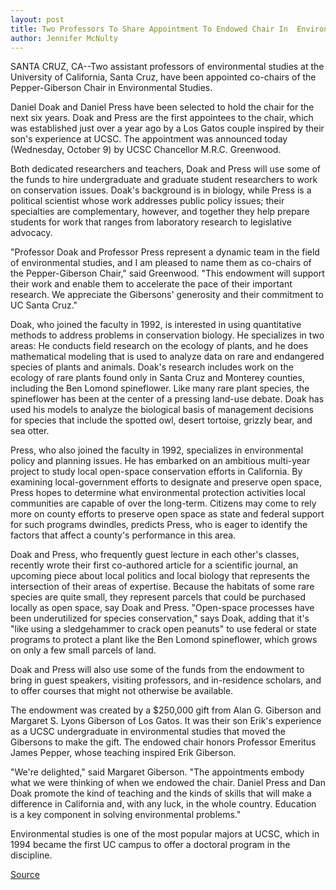```yaml
---
layout: post
title: Two Professors To Share Appointment To Endowed Chair In  Environmental Studies At UC Santa Cruz
author: Jennifer McNulty
---
```


SANTA CRUZ, CA--Two assistant professors of environmental studies at the  University of California, Santa Cruz, have been appointed co-chairs of the  Pepper-Giberson Chair in Environmental Studies.

Daniel Doak and Daniel Press have been selected to hold the chair for  the next six years. Doak and Press are the first appointees to the chair,  which was established just over a year ago by a Los Gatos couple inspired by  their son's experience at UCSC. The appointment was announced today  (Wednesday, October 9) by UCSC Chancellor M.R.C. Greenwood.

Both dedicated researchers and teachers, Doak and Press will use some  of the funds to hire undergraduate and graduate student researchers to work  on conservation issues. Doak's background is in biology, while Press is a  political scientist whose work addresses public policy issues; their  specialties are complementary, however, and together they help prepare  students for work that ranges from laboratory research to legislative  advocacy.

"Professor Doak and Professor Press represent a dynamic team in the  field of environmental studies, and I am pleased to name them as co-chairs  of the Pepper-Giberson Chair," said Greenwood. "This endowment will  support their work and enable them to accelerate the pace of their important  research. We appreciate the Gibersons' generosity and their commitment to  UC Santa Cruz."

Doak, who joined the faculty in 1992, is interested in using  quantitative methods to address problems in conservation biology. He  specializes in two areas: He conducts field research on the ecology of  plants, and he does mathematical modeling that is used to analyze data on  rare and endangered species of plants and animals. Doak's research includes  work on the ecology of rare plants found only in Santa Cruz and Monterey  counties, including the Ben Lomond spineflower. Like many rare plant  species, the spineflower has been at the center of a pressing land-use  debate. Doak has used his models to analyze the biological basis of  management decisions for species that include the spotted owl, desert  tortoise, grizzly bear, and sea otter.

Press, who also joined the faculty in 1992, specializes in  environmental policy and planning issues. He has embarked on an ambitious  multi-year project to study local open-space conservation efforts in  California. By examining local-government efforts to designate and preserve  open space, Press hopes to determine what environmental protection  activities local communities are capable of over the long-term. Citizens  may come to rely more on county efforts to preserve open space as state and  federal support for such programs dwindles, predicts Press, who is eager to  identify the factors that affect a county's performance in this area.

Doak and Press, who frequently guest lecture in each other's classes,  recently wrote their first co-authored article for a scientific journal, an  upcoming piece about local politics and local biology that represents the  intersection of their areas of expertise. Because the habitats of some rare  species are quite small, they represent parcels that could be purchased  locally as open space, say Doak and Press. "Open-space processes have been  underutilized for species conservation," says Doak, adding that it's "like  using a sledgehammer to crack open peanuts" to use federal or state  programs to protect a plant like the Ben Lomond spineflower, which grows  on only a few small parcels of land.

Doak and Press will also use some of the funds from the endowment to  bring in guest speakers, visiting professors, and in-residence scholars, and  to offer courses that might not otherwise be available.

The endowment was created by a $250,000 gift from Alan G. Giberson  and Margaret S. Lyons Giberson of Los Gatos. It was their son Erik's  experience as a UCSC undergraduate in environmental studies that moved the  Gibersons to make the gift. The endowed chair honors Professor Emeritus  James Pepper, whose teaching inspired Erik Giberson.

"We're delighted," said Margaret Giberson. "The appointments embody  what we were thinking of when we endowed the chair. Daniel Press and Dan  Doak promote the kind of teaching and the kinds of skills that will make a  difference in California and, with any luck, in the whole country. Education  is a key component in solving environmental problems."

Environmental studies is one of the most popular majors at UCSC,  which in 1994 became the first UC campus to offer a doctoral program in the  discipline.

[Source](http://www1.ucsc.edu/news_events/press_releases/archive/96-97/10-96/100996-Two_UCSC_professors.html "Permalink to 100996-Two_UCSC_professors")